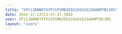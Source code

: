 ```yaml
---
title: "SP11JBNNKTXYP31PSMB3EEG2XGSVS23A6WPFBC1R5"
date: 2024-11-13T23:47:37.704Z
user: SP11JBNNKTXYP31PSMB3EEG2XGSVS23A6WPFBC1R5
layout: "users"
---
```

    